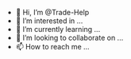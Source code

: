 - 👋 Hi, I’m @Trade-Help
- 👀 I’m interested in ...
- 🌱 I’m currently learning ...
- 💞️ I’m looking to collaborate on ...
- 📫 How to reach me ...

<!---
Trade-Help/Trade-Help is a ✨ special ✨ repository because its `README.md` (this file) appears on your GitHub profile.
You can click the Preview link to take a look at your changes.
--->
